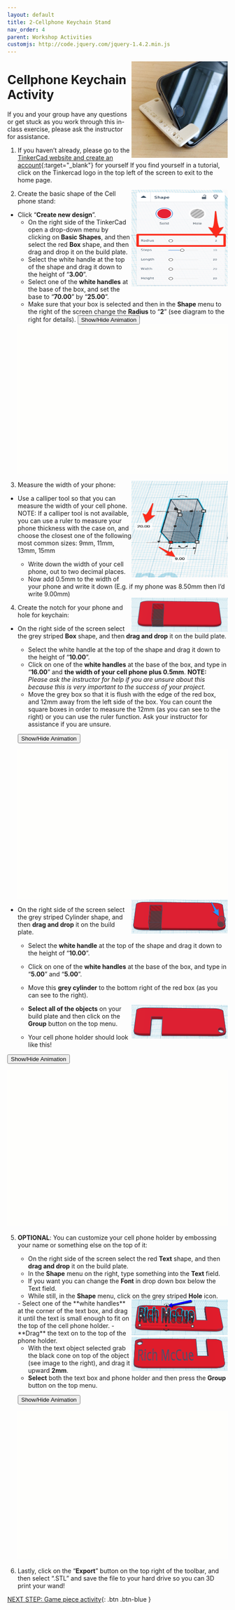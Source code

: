 ```yaml
---
layout: default
title: 2-Cellphone Keychain Stand
nav_order: 4
parent: Workshop Activities
customjs: http://code.jquery.com/jquery-1.4.2.min.js
---
```

<img src="images/tinkercad-phone-01.png" style="float:right;width:220px;height:220px;" alt="visual representation of keychain stand">

# Cellphone Keychain Activity 

If you and your group have any questions or get stuck as you work through this in-class exercise, please ask the instructor for assistance.  
1. If you haven’t already, please go to the [TinkerCad website and create an account](http://tinkercad.com){:target="_blank"} for yourself  If you find yourself in a tutorial, click on the Tinkercad logo in the top left of the screen to exit to the home page.

    <img src="images/tinkercad-phone-02.png" style="float:right;width:220px;height:220px;" alt="radius editing menu">

2. Create the basic shape of the Cell phone stand:
 - Click “**Create new design**”.
    - On the right side of the TinkerCad open a drop-down menu by clicking on **Basic Shapes**, and then select the red **Box** shape, and then drag and drop it on the build plate. 
    - Select the white handle at the top of the shape and drag it down to the height of “**3.00**”.
    - Select one of the **white handles** at the base of the box, and set the base to “**70.00**” by “**25.00**”.
    - Make sure that your box is selected and then in the **Shape** menu to the right of the screen change the **Radius** to “**2**” (see diagram to the right for details).
<button onclick="toggle('gif1')">Show/Hide Animation</button>
    <div id="gif1">
    <img src="images/tinkercad-phone-03.gif">
    </div>

  <img src="images/tinkercad-phone-04.png" style="float:right;width:220px;height:220px;" alt="measurements">

3. Measure the width of your phone:
 - Use a calliper tool so that you can measure the width of your cell phone. NOTE: If a calliper tool is not available, you can use a ruler to measure your phone thickness with the case on, and choose the closest one of the following most common sizes: 9mm, 11mm, 13mm, 15mm
    - Write down the width of your cell phone, out to two decimal places.
    - Now add 0.5mm to the width of your phone and write it down (E.g. if my phone was 8.50mm then I’d write 9.00mm)

    <img src="images/tinkercad-phone-05.png" style="float:right;width:220px;" alt="phone with grey box inserted">

4. Create the notch for your phone and hole for keychain:
  - On the right side of the screen select the grey striped **Box** shape, and then **drag and drop** it on the build plate. 
    - Select the white handle at the top of the shape and drag it down to the height of “**10.00**”.
    - Click on one of the **white handles** at the base of the box, and type in “**16.00**” and **the width of your cell phone plus 0.5mm**. **NOTE:** _Please ask the instructor for help if you are unsure about this because this is very important to the success of your project._
    - Move the grey box so that it is flush with the edge of the red box, and 12mm away from the left side of the box. You can count the square boxes in order to measure the 12mm (as you can see to the right) or you can use the ruler function. Ask your instructor for assistance if you are unsure.

    <button onclick="toggle('gif2')">Show/Hide Animation</button>
    <div id="gif2">
    <img src="images/tinkercad-phone-06.gif">
    </div>
    
    <img src="images/tinkercad-phone-07.png" style="float:right;width:220px;" alt="grey box and cylinder">

 - On the right side of the screen select the grey striped Cylinder shape, and then **drag and drop** it on the build plate. 
       
    - Select the **white handle** at the top of the shape and drag it down to the height of “**10.00**”.
    - Click on one of the **white handles** at the base of the box, and type in “**5.00**” and “**5.00**”. 
    - Move this **grey cylinder** to the bottom right of the red box (as you can see to the right).

      <img src="images/tinkercad-phone-08.png" style="float:right;width:220px;" alt="phone with objects grouped together">
      
    - **Select all of the objects** on your build plate and then click on the **Group** button on the top menu.
    - Your cell phone holder should look like this!

  <button onclick="toggle('gif3')">Show/Hide Animation</button>
    <div id="gif3">
    <img src="images/tinkercad-phone-09.gif">
    </div>

5. **OPTIONAL**: You can customize your cell phone holder by embossing your name or something else on the top of it:
    - On the right side of the screen select the red **Text** shape, and then **drag and drop** it on the build plate. 
    - In the **Shape** menu on the right, type something into the **Text** field. 
    - If you want you can change the **Font** in drop down box below the Text field.
    - While still, in the **Shape** menu, click on the grey striped **Hole** icon.
    <img src="images/tinkercad-phone-10.png" style="float:right;width:220px;" alt="text inserted">
    - Select one of the **white handles** at the corner of the text box, and drag it until the text is small enough to fit on the top of the cell phone holder. 
    - **Drag** the text on to the top of the phone holder.

    <img src="images/tinkercad-phone-11.png" style="float:right;width:220px;" alt="text grouped together on case">

    - With the text object selected grab the black cone on top of the object (see image to the right), and drag it upward **2mm**.
    - **Select** both the text box and phone holder and then press the **Group** button on the top menu.

    <button onclick="toggle('gif4')">Show/Hide Animation</button>
    <div id="gif4">
    <img src="images/tinkercad-phone-12.gif">
    </div>

6. Lastly, click on the “**Export**” button on the top right of the toolbar, and then select “.STL” and save the file to your hard drive so you can 3D print your wand!

<script>  

    function toggle(input) {
        var x = document.getElementById(input);
        if (x.style.display === "none") {
            x.style.display = "block";
        } else {
            x.style.display = "none";
        }
    }
</script>

[NEXT STEP: Game piece activity](3-game-activity.html){: .btn .btn-blue }
